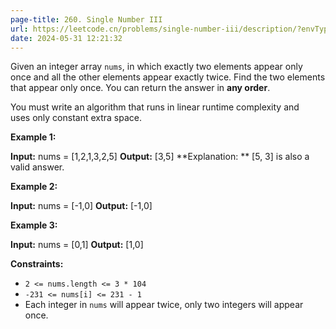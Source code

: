 ```yaml
---
page-title: 260. Single Number III
url: https://leetcode.cn/problems/single-number-iii/description/?envType=daily-question&envId=2024-05-31
date: 2024-05-31 12:21:32
---
```

Given an integer array `nums`, in which exactly two elements appear only once and all the other elements appear exactly twice. Find the two elements that appear only once. You can return the answer in **any order**.

You must write an algorithm that runs in linear runtime complexity and uses only constant extra space.

**Example 1:**

**Input:** nums = \[1,2,1,3,2,5\]
**Output:** \[3,5\]
**Explanation: ** \[5, 3\] is also a valid answer.

**Example 2:**

**Input:** nums = \[-1,0\]
**Output:** \[-1,0\]

**Example 3:**

**Input:** nums = \[0,1\]
**Output:** \[1,0\]

**Constraints:**

-   `2 <= nums.length <= 3 * 104`
-   `-231 <= nums[i] <= 231 - 1`
-   Each integer in `nums` will appear twice, only two integers will appear once.